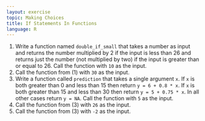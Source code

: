 ```yaml
---
layout: exercise
topic: Making Choices
title: If Statements In Functions
language: R
---
```


1. Write a function named `double_if_small` that takes a number as input and returns the number multiplied by 2 if the input is less than 26 and returns just the number (not multiplied by two) if the input is greater than or equal to 26. Call the function with `10` as the input.
2. Call the function from (1) with `30` as the input.
3. Write a function called `prediction` that takes a single argument `x`. If `x` is both greater than 0 and less than 15 then return `y = 6 + 0.8 * x`. If `x` is both greater than 15 and less than 30 then return `y = 5 + 0.75 * x`. In all other cases return `y = NA`. Call the function with `5` as the input.
4. Call the function from (3) with `26` as the input.
5. Call the function from (3) with `-2` as the input.
